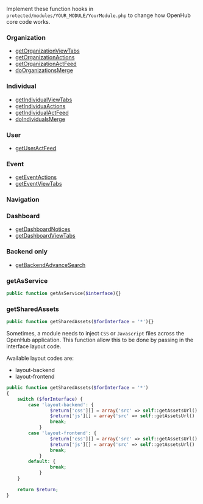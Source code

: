 Implement these function hooks in `protected/modules/YOUR_MODULE/YourModule.php` to change how OpenHub core code works.

### Organization
* [getOrganizationViewTabs](Module-Function-Hooks-%5C-getOrganizationViewTabs)
* [getOrganizationActions](Module-Function-Hooks-%5C-getOrganizationActions)
* [getOrganizationActFeed](Module-Function-Hooks-%5C-getOrganizationActFeed)
* [doOrganizationsMerge](Module-Function-Hooks-%5C-doOrganizationsMerge)

### Individual
* [getIndividualViewTabs](Module-Function-Hooks-%5C-getIndividualViewTabs)
* [getIndividuaActions](Module-Function-Hooks-%5C-getIndividuaActions)
* [getIndividualActFeed](Module-Function-Hooks-%5C-getIndividualActFeed)
* [doIndividualsMerge](Module-Function-Hooks-%5C-doIndividualsMerge)

### User
* [getUserActFeed](Module-Function-Hooks-%5C-getUserActFeed)

### Event
* [getEventActions](Module-Function-Hooks-%5C-getEventViewTabs)
* [getEventViewTabs](Module-Function-Hooks-%5C-getEventActions)

### Navigation

### Dashboard
* [getDashboardNotices](Module-Function-Hooks-%5C-getDashboardNotices)
* [getDashboardViewTabs](Module-Function-Hooks-%5C-getDashboardViewTabs)

### Backend only
* [getBackendAdvanceSearch](Module-Function-Hooks-%5C-getBackendAdvanceSearch)







### getAsService
```php
public function getAsService($interface){}
```

### getSharedAssets
```php
public function getSharedAssets($forInterface = '*'){}
```

Sometimes, a module needs to inject `CSS` or `Javascript` files across the OpenHub application. This function allow this to be done by passing in the interface layout code. 

Available layout codes are:
* layout-backend
* layout-frontend

```php
public function getSharedAssets($forInterface = '*')
{
    switch ($forInterface) {
        case 'layout-backend': {
                $return['css'][] = array('src' => self::getAssetsUrl() . '/css/backend.shared.css');
                $return['js'][] = array('src' => self::getAssetsUrl() . '/javascript/backend.shared.js', 'position' => CClientScript::POS_END);
                break;
            }
        case 'layout-frontend': {
                $return['css'][] = array('src' => self::getAssetsUrl() . '/css/frontend.shared.css');
                $return['js'][] = array('src' => self::getAssetsUrl() . '/javascript/frontend.shared.js', 'position' => CClientScript::POS_END);
                break;
            }
        default: {
                break;
            }
    }

    return $return;
}
```
